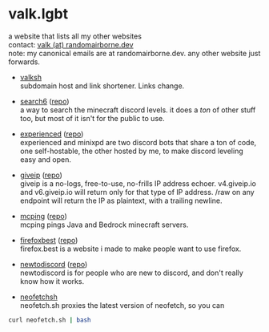 # valk.lgbt

a website that lists all my other websites \
contact: [valk (at) randomairborne.dev](mailto:valk@randomairborne.dev) \
note: my canonical emails are at randomairborne.dev. any other website just forwards.

- [valksh](https://valk.sh/) \
subdomain host and link shortener. Links change.

- [search6](https://search6.valk.sh/) ([repo](https://github.com/randomairborne/search6)) \
a way to search the minecraft discord levels. it does a *ton* of other stuff too, but most of it isn't for the public to use.

- [experienced](https://xp.valk.sh/) ([repo](https://github.com/randomairborne/experienced)) \
experienced and minixpd are two discord bots that share a ton of code, one self-hostable, the other hosted
by me, to make discord leveling easy and open.

- [giveip](https://giveip.io) ([repo](https://github.com/randomairborne/giveip)) \
giveip is a no-logs, free-to-use, no-frills IP address echoer. v4.giveip.io and v6.giveip.io will return only
for that type of IP address. /raw on any endpoint will return the IP as plaintext, with a trailing newline.

- [mcping](https://mcping.me) ([repo](https://github.com/randomairborne/mcping)) \
mcping pings Java and Bedrock minecraft servers.

- [firefoxbest](https://firefox.best) ([repo](https://github.com/randomairborne/firefox.best)) \
firefox.best is a website i made to make people want to use firefox.

- [newtodiscord](https://newtodiscord.com) ([repo](https://github.com/randomairborne/newtodiscord)) \
newtodiscord is for people who are new to discord, and don't really know how it works.

- [neofetchsh](https://neofetch.sh) \
neofetch.sh proxies the latest version of neofetch, so you can

```sh
curl neofetch.sh | bash
```
